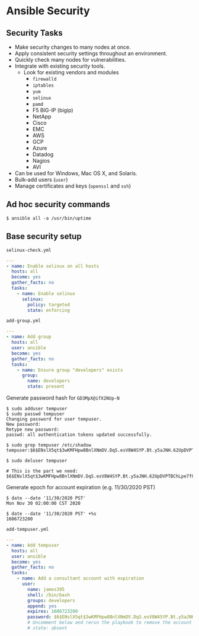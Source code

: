 # Ansible Security

## Security Tasks
* Make security changes to many nodes at once.
* Apply consistent security settings throughout an environment.
* Quickly check many nodes for vulnerabilities.
* Integrate with existing security tools.
  * Look for existing vendors and modules
    * `firewalld`
    * `iptables`
    * `yum`
    * `selinux`
    * `pamd`
    * F5 BIG-IP (bigip)
    * NetApp
    * Cisco
    * EMC
    * AWS
    * GCP
    * Azure
    * Datadog
    * Nagios
    * AVI
* Can be used for Windows, Mac OS X, and Solaris.
* Bulk-add users (`user`)
* Manage certificates and keys (`openssl` and `ssh`)

## Ad hoc security commands
```
$ ansible all -a /usr/bin/uptime
```

## Base security setup
`selinux-check.yml`
```yaml
---
- name: Enable selinux on all hosts
  hosts: all
  become: yes
  gather_facts: no
  tasks:
    - name: Enable selinux
      selinux:
        policy: targeted
        state: enforcing
```

`add-group.yml`
```yaml
---
- name: Add group
  hosts: all
  user: ansible
  become: yes
  gather_facts: no
  tasks:
    - name: Ensure group "developers" exists
      group:
        name: developers
        state: present
```

Generate password hash for `GD3MpX@ifX2NUp-N`
```
$ sudo adduser tempuser
$ sudo passwd tempuser
Changing password for user tempuser.
New password:
Retype new password:
passwd: all authentication tokens updated successfully.

$ sudo grep tempuser /etc/shadow
tempuser:$6$ENslX5qt$3wKMFHpw8BnlXNmDV.DqS.esV8W4SYP.Bt.y5aJNH.62UpDVPTBChLpe7f8wLDPm4QxI7UaClzAEBe8LwmVPM.:18558:0:99999:7:::

$ sudo deluser tempuser

# This is the part we need:
$6$ENslX5qt$3wKMFHpw8BnlXNmDV.DqS.esV8W4SYP.Bt.y5aJNH.62UpDVPTBChLpe7f8wLDPm4QxI7UaClzAEBe8LwmVPM.
```

Generate epoch for account expiration (e.g. 11/30/2020 PST)
```
$ date --date '11/30/2020 PST'
Mon Nov 30 02:00:00 CST 2020

$ date --date '11/30/2020 PST' +%s
1606723200
```

`add-tempuser.yml`
```yaml
---
- name: Add tempuser
  hosts: all
  user: ansible
  become: yes
  gather_facts: no
  tasks:
    - name: Add a consultant account with expiration
      user:
        name: james395
        shell: /bin/bash
        groups: developers
        append: yes
        expires: 1606723200
        password: $6$ENslX5qt$3wKMFHpw8BnlXNmDV.DqS.esV8W4SYP.Bt.y5aJNH.62UpDVPTBChLpe7f8wLDPm4QxI7UaClzAEBe8LwmVPM.
        # Uncomment below and rerun the playbook to remove the account
        # state: absent
```